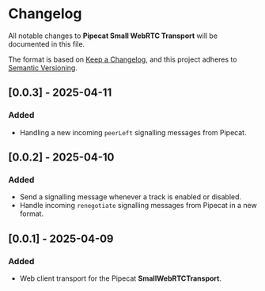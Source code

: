 # Changelog

All notable changes to **Pipecat Small WebRTC Transport** will be documented in this file.

The format is based on [Keep a Changelog](https://keepachangelog.com/en/1.0.0/),
and this project adheres to [Semantic Versioning](https://semver.org/spec/v2.0.0.html).

## [0.0.3] - 2025-04-11

### Added

- Handling a new incoming `peerLeft` signalling messages from Pipecat.

## [0.0.2] - 2025-04-10

### Added

- Send a signalling message whenever a track is enabled or disabled.
- Handle incoming `renegotiate` signalling messages from Pipecat in a new format.

## [0.0.1] - 2025-04-09

### Added

- Web client transport for the Pipecat **SmallWebRTCTransport**.
